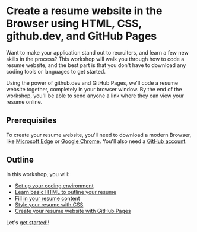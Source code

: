 # Create a resume website in the Browser using HTML, CSS, github.dev, and GitHub Pages

Want to make your application stand out to recruiters, and learn a few new skills in the process? This workshop will walk you through how to code a resume website, and the best part is that you don't have to download any coding tools or languages to get started. 

Using the power of github.dev and GitHub Pages, we'll code a resume website together, completely in your browser window. By the end of the workshop, you'll be able to send anyone a link where they can view your resume online. 

## Prerequisites
To create your resume website, you'll need to download a modern Browser, like [Microsoft Edge](https://www.microsoft.com/edge) or [Google Chrome](https://www.google.com/chrome/). You'll also need a [GitHub account](https://github.com/join).

## Outline
In this workshop, you will: 
* [Set up your coding environment](workshop/0-setup.md)
* [Learn basic HTML to outline your resume](workshop/1-create-html.md)
* [Fill in your resume content](workshop/2-add-content.md)
* [Style your resume with CSS](workshop/3-add-style.md)
* [Create your resume website with GitHub Pages](workshop/4-creating-website.md)

Let's [get started!](blob/main/workshop/0-setup.md)!
